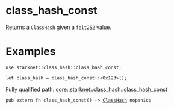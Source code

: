 # class_hash_const

Returns a `ClassHash` given a `felt252` value.
# Examples

```cairo
use starknet::class_hash::class_hash_const;

let class_hash = class_hash_const::<0x123>();
```

Fully qualified path: [core](./core.md)::[starknet](./core-starknet.md)::[class_hash](./core-starknet-class_hash.md)::[class_hash_const](./core-starknet-class_hash-class_hash_const.md)

<pre><code class="language-cairo">pub extern fn class_hash_const() -&gt; <a href="core-starknet-class_hash-ClassHash.html">ClassHash</a> nopanic;</code></pre>

